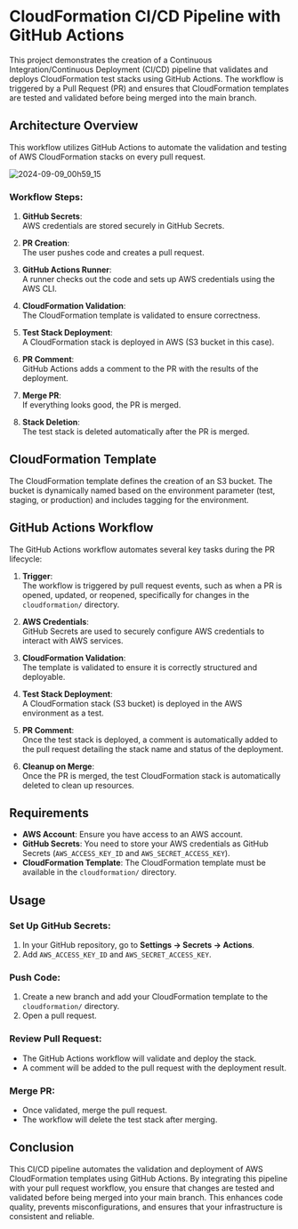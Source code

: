 # CloudFormation CI/CD Pipeline with GitHub Actions

This project demonstrates the creation of a Continuous Integration/Continuous Deployment (CI/CD) pipeline that validates and deploys CloudFormation test stacks using GitHub Actions. The workflow is triggered by a Pull Request (PR) and ensures that CloudFormation templates are tested and validated before being merged into the main branch.

## Architecture Overview

This workflow utilizes GitHub Actions to automate the validation and testing of AWS CloudFormation stacks on every pull request.

![2024-09-09_00h59_15](https://github.com/user-attachments/assets/640ab093-d0ab-4b93-8fe6-167ba2f715f3)



### Workflow Steps:

1. **GitHub Secrets**:  
   AWS credentials are stored securely in GitHub Secrets.

2. **PR Creation**:  
   The user pushes code and creates a pull request.

3. **GitHub Actions Runner**:  
   A runner checks out the code and sets up AWS credentials using the AWS CLI.

4. **CloudFormation Validation**:  
   The CloudFormation template is validated to ensure correctness.

5. **Test Stack Deployment**:  
   A CloudFormation stack is deployed in AWS (S3 bucket in this case).

6. **PR Comment**:  
   GitHub Actions adds a comment to the PR with the results of the deployment.

7. **Merge PR**:  
   If everything looks good, the PR is merged.

8. **Stack Deletion**:  
   The test stack is deleted automatically after the PR is merged.



## CloudFormation Template

The CloudFormation template defines the creation of an S3 bucket. The bucket is dynamically named based on the environment parameter (test, staging, or production) and includes tagging for the environment.



## GitHub Actions Workflow

The GitHub Actions workflow automates several key tasks during the PR lifecycle:

1. **Trigger**:  
   The workflow is triggered by pull request events, such as when a PR is opened, updated, or reopened, specifically for changes in the `cloudformation/` directory.

2. **AWS Credentials**:  
   GitHub Secrets are used to securely configure AWS credentials to interact with AWS services.

3. **CloudFormation Validation**:  
   The template is validated to ensure it is correctly structured and deployable.

4. **Test Stack Deployment**:  
   A CloudFormation stack (S3 bucket) is deployed in the AWS environment as a test.

5. **PR Comment**:  
   Once the test stack is deployed, a comment is automatically added to the pull request detailing the stack name and status of the deployment.

6. **Cleanup on Merge**:  
   Once the PR is merged, the test CloudFormation stack is automatically deleted to clean up resources.



## Requirements

- **AWS Account**: Ensure you have access to an AWS account.
- **GitHub Secrets**: You need to store your AWS credentials as GitHub Secrets (`AWS_ACCESS_KEY_ID` and `AWS_SECRET_ACCESS_KEY`).
- **CloudFormation Template**: The CloudFormation template must be available in the `cloudformation/` directory.



## Usage

### Set Up GitHub Secrets:

1. In your GitHub repository, go to **Settings -> Secrets -> Actions**.
2. Add `AWS_ACCESS_KEY_ID` and `AWS_SECRET_ACCESS_KEY`.

### Push Code:

1. Create a new branch and add your CloudFormation template to the `cloudformation/` directory.
2. Open a pull request.

### Review Pull Request:

- The GitHub Actions workflow will validate and deploy the stack.
- A comment will be added to the pull request with the deployment result.

### Merge PR:

- Once validated, merge the pull request.
- The workflow will delete the test stack after merging.

## Conclusion

This CI/CD pipeline automates the validation and deployment of AWS CloudFormation templates using GitHub Actions. By integrating this pipeline with your pull request workflow, you ensure that changes are tested and validated before being merged into your main branch. This enhances code quality, prevents misconfigurations, and ensures that your infrastructure is consistent and reliable.

   
